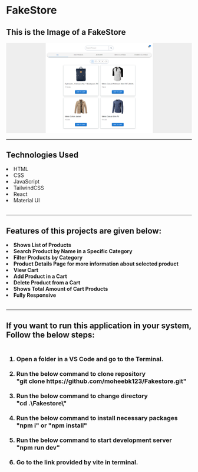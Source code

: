 # FakeStore

<h2>This is the Image of a FakeStore</h2>
<img src="./public/photo1.png" />
<br/>
<hr/>
<h2>Technologies Used</h2>
<li>HTML</li>
<li>CSS</li>
<li>JavaScript</li>
<li>TailwindCSS</li>
<li>React</li>
<li>Material UI</li>
<br/>
<hr/>
<h2>Features of this projects are given below:</h2>
<li><b>Shows List of Products</b></li>
<li><b>Search Product by Name in a Specific Category</b></li>
<li><b>Filter Products by Category</b></li>
<li><b>Product Details Page for more information about selected product</b></li>
<li><b>View Cart</b></li>
<li><b>Add Product in a Cart</b></li>
<li><b>Delete Product from a Cart</b></li>
<li><b>Shows Total Amount of Cart Products</b></li>
<li><b>Fully Responsive</b></li>
<br/>
<hr/>
<h2>If you want to run this application in your system, Follow the below steps:</h2>
<h3>
<ol type="1">
  <br/>
  <li>
    Open a folder in a VS Code and go to the Terminal.
  </li>
  <br/>
  <li>
    Run the below command to clone repository
    <br />"git clone https://github.com/moheebk123/Fakestore.git"
  </li>
  <br/>
  <li>
    Run the below command to change directory
    <br />"cd .\Fakestore\"
  </li>
  <br/>
  <li>
    Run the below command to install necessary packages <br />"npm i" or
    "npm install"
  </li>
  <br/>
  <li>
    Run the below command to start development server<br />"npm run dev"
  </li>
  <br/>
  <li>
    Go to the link provided by vite in terminal.
  </li>
</ol>
